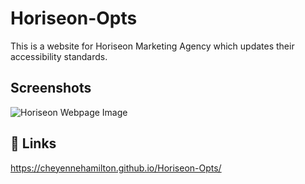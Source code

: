# Horiseon-Opts

This is a website for Horiseon Marketing Agency which updates their accessibility standards.


## Screenshots

![Horiseon Webpage Image](https://i.postimg.cc/wTs73whv/Screen-Shot-2024-08-20-at-9-53-05-PM.png)


## 🔗 Links
https://cheyennehamilton.github.io/Horiseon-Opts/